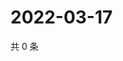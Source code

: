 # 2022-03-17

共 0 条

<!-- BEGIN WEIBO -->
<!-- 最后更新时间 Thu Mar 17 2022 20:26:14 GMT+0800 (China Standard Time) -->

<!-- END WEIBO -->
